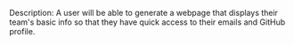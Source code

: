 Description: A user will be able to generate a webpage that displays their team's basic info so that they have quick access to their emails and GitHub profile.